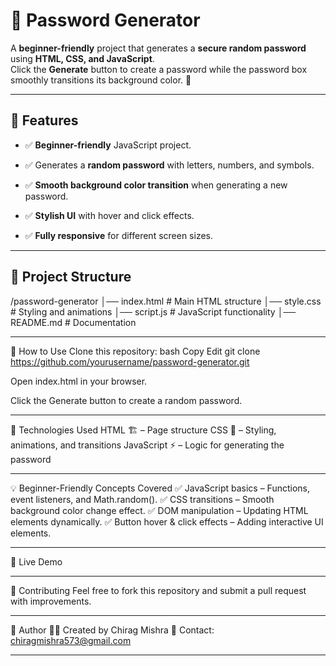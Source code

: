 # 🔐 Password Generator

A **beginner-friendly** project that generates a **secure random password** using **HTML, CSS, and JavaScript**.  
Click the **Generate** button to create a password while the password box smoothly transitions its background color. 🚀  

---

## 🎯 Features

- ✅ **Beginner-friendly** JavaScript project.
    
- ✅ Generates a **random password** with letters, numbers, and symbols.

- ✅ **Smooth background color transition** when generating a new password.
  
- ✅ **Stylish UI** with hover and click effects.
  
- ✅ **Fully responsive** for different screen sizes.  

---

## 📂 Project Structure  

/password-generator
│── index.html       # Main HTML structure
│── style.css        # Styling and animations
│── script.js        # JavaScript functionality
│── README.md        # Documentation


---

📜 How to Use
Clone this repository:
bash
Copy
Edit
git clone https://github.com/yourusername/password-generator.git

Open index.html in your browser.

Click the Generate button to create a random password.

---

📌 Technologies Used
HTML 🏗️ – Page structure
CSS 🎨 – Styling, animations, and transitions
JavaScript ⚡ – Logic for generating the password

---

💡 Beginner-Friendly Concepts Covered
✅ JavaScript basics – Functions, event listeners, and Math.random().
✅ CSS transitions – Smooth background color change effect.
✅ DOM manipulation – Updating HTML elements dynamically.
✅ Button hover & click effects – Adding interactive UI elements.

---

🚀 Live Demo

---

💖 Contributing
Feel free to fork this repository and submit a pull request with improvements.

---

📝 Author
👨‍💻 Created by Chirag Mishra
📧 Contact: chiragmishra573@gmail.com

---
